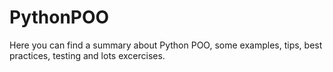# PythonPOO
Here you can find a summary about Python POO, some examples, tips, best practices, testing and lots excercises.
